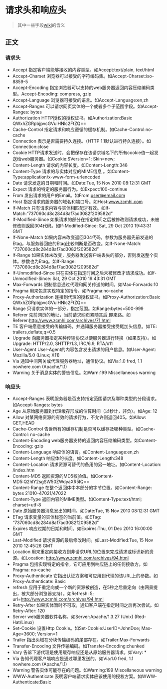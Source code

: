 # 请求头和响应头
> 其中一些字段[wiki](https://zh.wikipedia.org/wiki/HTTP%E5%A4%B4%E5%AD%97%E6%AE%B5)的含义

## 正文

### 请求头

* Accept                        指定客户端能够接收的内容类型。如Accept:text/plain, text/html
* Accept-Charset                浏览器可以接受的字符编码集。如Accept-Charset:iso-8859-5
* Accept-Encoding               指定浏览器可以支持的web服务器返回内容压缩编码类型。Accept-Encoding: compress, gzip
* Accept-Language               浏览器可接受的语言。如Accept-Language:en,zh
* Accept-Ranges                 可以请求网页实体的一个或者多个子范围字段。如Accept-Ranges: bytes
* Authorization                 HTTP授权的授权证书。如Authorization:Basic QWxhZGRpbjpvcGVuIHNlc2FtZQ==
* Cache-Control                 指定请求和响应遵循的缓存机制。如Cache-Control:no-cache
* Connection                    表示是否需要持久连接。（HTTP 1.1默认进行持久连接）。如Connection:close
* Cookie                        HTTP请求发送时，会把保存在该请求域名下的所有cookie值一起发送给web服务器。如Cookie:$Version=1; Skin=new;
* Content-Length                请求的内容长度。如Content-Length:348
* Content-Type                  请求的与实体对应的MIME信息          。如Content-Type:application/x-www-form-urlencoded
* Date                          请求发送的日期和时间。如Date:Tue, 15 Nov 2010 08:12:31 GMT
* Expect                        请求的特定的服务器行为。如Expect:100-continue
* From                          发出请求的用户的Email。如From:user@email.com
* Host                          指定请求的服务器的域名和端口号。如Host:www.zcmhi.com
* If-Match                      只有请求内容与实体相匹配才有效。如If-Match:“737060cd8c284d8af7ad3082f209582d”
* If-Modified-Since             如果请求的部分在指定时间之后被修改则请求成功，未被修改则返回304代码。如If-Modified-Since: Sat, 29 Oct 2010 19:43:31 GMT
* If-None-Match                 如果内容未改变返回304代码，参数为服务器先前发送的Etag，与服务器回应的Etag比较判断是否改变。如If-None-Match: “737060cd8c284d8af7ad3082f209582d”
* If-Range                      如果实体未改变，服务器发送客户端丢失的部分，否则发送整个实体。参数也为Etag。如If-Range: “737060cd8c284d8af7ad3082f209582d”
* If-Unmodified-Since           只在实体在指定时间之后未被修改才请求成功。如If-Unmodified-Since: Sat, 29 Oct 2010 19:43:31 GMT
* Max-Forwards                  限制信息通过代理和网关传送的时间。如Max-Forwards:10
* Pragma                        用来包含实现特定的指令。如Pragma:no-cache
* Proxy-Authorization           连接到代理的授权证书。如Proxy-Authorization:Basic QWxhZGRpbjpvcGVuIHNlc2FtZQ==
* Range                         只请求实体的一部分，指定范围。如Range:bytes=500-999
* Referer                       先前网页的地址，当前请求网页紧随其后,即来路。如Referer:http://www.zcmhi.com/archives/71.html
* TE                            客户端愿意接受的传输编码，并通知服务器接受接受尾加头信息。如TE: trailers,deflate;q=0.5
* Upgrade                       向服务器指定某种传输协议以便服务器进行转换（如果支持）。如Upgrade: HTTP/2.0, SHTTP/1.3, IRC/6.9, RTA/x11
* User-Agent                    User-Agent的内容包含发出请求的用户信息。如User-Agent: Mozilla/5.0 (Linux; X11)
* Via                           通知中间网关或代理服务器地址，通信协议。如Via:1.0 fred, 1.1 nowhere.com (Apache/1.1)
* Warning                       关于消息实体的警告信息。如Warn:199 Miscellaneous warning

### 响应头

* Accept-Ranges                 表明服务器是否支持指定范围请求及哪种类型的分段请求。如Accept-Ranges: bytes
* Age                           从原始服务器到代理缓存形成的估算时间（以秒计，非负）。如Age: 12
* Allow                         对某网络资源的有效的请求行为，不允许则返回405。如Allow: GET,HEAD
* Cache-Control                 告诉所有的缓存机制是否可以缓存及哪种类型。如Cache-Control: no-cache
* Content-Encoding              web服务器支持的返回内容压缩编码类型。如Content-Encoding: gzip
* Content-Language              响应体的语言。如Content-Language:en,zh
* Content-Length                响应体的长度。如Content-Length:348
* Content-Location              请求资源可替代的备用的另一地址。如Content-Location: /index.htm
* Content-MD5                   返回资源的MD5校验值。如Content-MD5:Q2hlY2sgSW50ZWdyaXR5IQ==
* Content-Range                 在整个返回体中本部分的字节位置。如Content-Range: bytes 21010-47021/47022
* Content-Type                  返回内容的MIME类型。如Content-Type:text/html; charset=utf-8
* Date                          原始服务器消息发出的时间。如Date:Tue, 15 Nov 2010 08:12:31 GMT
* ETag                          请求变量的实体标签的当前值。如ETag: “737060cd8c284d8af7ad3082f209582d”
* Expires                       响应过期的日期和时间。如Expires:Thu, 01 Dec 2010 16:00:00 GMT
* Last-Modified                 请求资源的最后修改时间。如Last-Modified:Tue, 15 Nov 2010 12:45:26 GMT
* Location                      用来重定向接收方到非请求URL的位置来完成请求或标识新的资源。如Location: http://www.zcmhi.com/archives/94.html
* Pragma                        包括实现特定的指令，它可应用到响应链上的任何接收方。如Pragma: no-cache
* Proxy-Authenticate            它指出认证方案和可应用到代理的该URL上的参数。如Proxy-Authenticate: Basic
* refresh                       应用于重定向或一个新的资源被创造，在5秒之后重定向（由网景提出，被大部分浏览器支持）。如Refresh: 5; url=http://www.zcmhi.com/archives/94.html
* Retry-After                   如果实体暂时不可取，通知客户端在指定时间之后再次尝试。如Retry-After: 120
* Server                        web服务器软件名称。如Server:Apache/1.3.27 (Unix) (Red-Hat/Linux)
* Set-Cookie                    设置Http Cookie。如Set-Cookie:UserID=JohnDoe; Max-Age=3600; Version=1
* Trailer                       指出头域在分块传输编码的尾部存在。如Trailer:Max-Forwards
* Transfer-Encoding             文件传输编码。如Transfer-Encoding:chunked
* Vary                          告诉下游代理是使用缓存响应还是从原始服务器请求。如Vary: *
* Via                           告知代理客户端响应是通过哪里发送的。如Via:1.0 fred, 1.1 nowhere.com (Apache/1.1)
* Warning                       警告实体可能存在的问题。如Warning:199 Miscellaneous warning
* WWW-Authenticate              表明客户端请求实体应该使用的授权方案。如WWW-Authenticate:Basic
